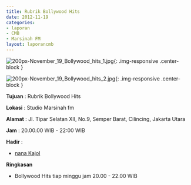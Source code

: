 ```yaml
---
title: Rubrik Bollywood Hits
date: 2012-11-19
categories:
- laporan
- CMB
- Marsinah FM
layout: laporancmb
---
```


![200px-November_19_Bollywood_hits_1.jpg](/uploads/200px-November_19_Bollywood_hits_1.jpg){: .img-responsive .center-block }

![200px-November_19_Bollywood_hits_2.jpg](/uploads/200px-November_19_Bollywood_hits_2.jpg){: .img-responsive .center-block }


**Tujuan** : Rubrik Bollywood Hits 

**Lokasi** : Studio Marsinah fm 

**Alamat** : Jl. Tipar Selatan XII, No.9, Semper Barat, Cilincing, Jakarta Utara 

**Jam** : 20.00.00 WIB - 22:00 WIB 

**Hadir** :
* [nana Kajol](http://wiki.ciptamedia.org/wiki/nana_Kajol)

**Ringkasan**  
* Bollywood Hits tiap minggu jam 20.00 - 22.00 WIB
